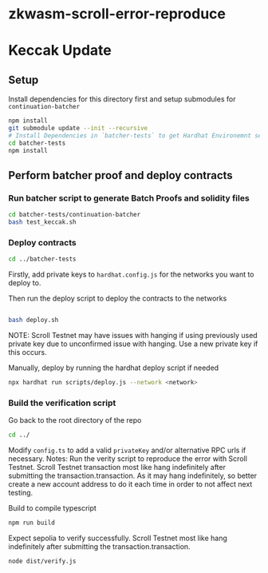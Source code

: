 # zkwasm-scroll-error-reproduce

# Keccak Update

## Setup

Install dependencies for this directory first and setup submodules for `continuation-batcher`

```bash
npm install
git submodule update --init --recursive
# Install Dependencies in `batcher-tests` to get Hardhat Environemnt setup correctly
cd batcher-tests
npm install
```

## Perform batcher proof and deploy contracts

### Run batcher script to generate Batch Proofs and solidity files

```bash
cd batcher-tests/continuation-batcher
bash test_keccak.sh
```

### Deploy contracts

```bash
cd ../batcher-tests
```

Firstly, add private keys to `hardhat.config.js` for the networks you want to deploy to.

Then run the deploy script to deploy the contracts to the networks

```bash

bash deploy.sh
```

NOTE: Scroll Testnet may have issues with hanging if using previously used private key due to unconfirmed issue with hanging. Use a new private key if this occurs.

Manually, deploy by running the hardhat deploy script if needed

```bash
npx hardhat run scripts/deploy.js --network <network>
```

### Build the verification script

Go back to the root directory of the repo

```bash
cd ../
```

Modify `config.ts` to add a valid `privateKey` and/or alternative RPC urls if necessary.
Notes: Run the verity script to reproduce the error with Scroll Testnet. Scroll Testnet transaction most like hang indefinitely after submitting the transaction.transaction.
As it may hang indefinitely, so better create a new account address to do it each time in order to not affect next testing.

Build to compile typescript

```bash
npm run build
```

Expect sepolia to verify successfully.
Scroll Testnet most like hang indefinitely after submitting the transaction.transaction.

```bash
node dist/verify.js
```

<!-- ### Expected failure with SHA256

The script will attempt to verify the proof on Sepolia with 2 separate Contracts with address A and B. These should both succeed.

The script will then attempt to verify the proof on Scroll Testnet. This should fail with the `missing revert data` during `eth_estimateGas` rpc call. -->
